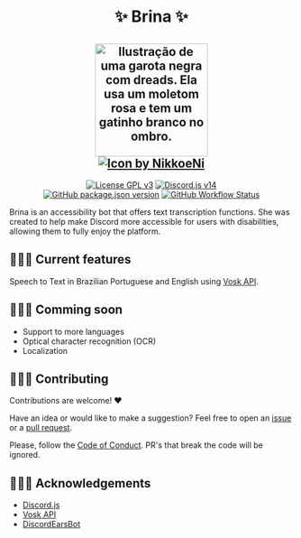 <h1 align="center">
✨ Brina ✨
</h1>

<h2 align="center">
<img alt="Ilustração de uma garota negra com dreads. Ela usa um moletom rosa e tem um gatinho branco no ombro." width=200 src="https://user-images.githubusercontent.com/92398466/227223245-3e890f87-26cb-45d8-a091-9623b6390b71.jpg">
<br>
<a href="https://twitter.com/NikkoeNi"><img alt="Icon by NikkoeNi" src="https://img.shields.io/twitter/follow/NikkoeNi?label=Icon%20by%3A%20%40NikkoeNi&style=social"></a>
</h2>

<p align="center">
  <a href="https://github.com/BrinaTheBot/brina/blob/main/LICENSE"><img alt="License GPL v3" src="https://img.shields.io/github/license/BrinaTheBot/brina"></a> 
  <a href="https://github.com/discordjs/discord.js"><img alt="Discord.js v14" src="https://img.shields.io/badge/Discord.js-v14-7289da?&logo=discord&logoColor=white"><a/>
  </br>
  <a href="https://github.com/BrinaTheBot/brina/releases"><img alt="GitHub package.json version" src="https://img.shields.io/github/package-json/v/brinathebot/brina"></a>
  <a href="https://github.com/BrinaTheBot/brina/actions/workflows/fly.yml"><img alt="GitHub Workflow Status" src="https://img.shields.io/github/actions/workflow/status/brinathebot/brina/fly.yml"></a>
</p>

Brina is an accessibility bot that offers text transcription functions. She was created to help make Discord more accessible for users with disabilities, allowing them to fully enjoy the platform.

## 👩🏽‍🎓 Current features

Speech to Text in Brazilian Portuguese and English using [Vosk API](https://github.com/alphacep/vosk-api).

## 👩🏽‍🔧 Comming soon

- Support to more languages
- Optical character recognition (OCR)
- Localization

## 🙋🏽‍♀️ Contributing

Contributions are welcome! ♥

Have an idea or would like to make a suggestion? Feel free to open an [issue](https://github.com/ashtrindade/brina/issues) or a [pull request](https://github.com/ashtrindade/brina/pulls).

Please, follow the [Code of Conduct](https://github.com/ashtrindade/brina/blob/main/CODE_OF_CONDUCT.md). PR's that break the code will be ignored.

## 🙇🏽‍♀️ Acknowledgements

- [Discord.js](https://github.com/discordjs/discord.js)
- [Vosk API](https://github.com/alphacep/vosk-api)
- [DiscordEarsBot](https://github.com/inevolin/DiscordEarsBot)
